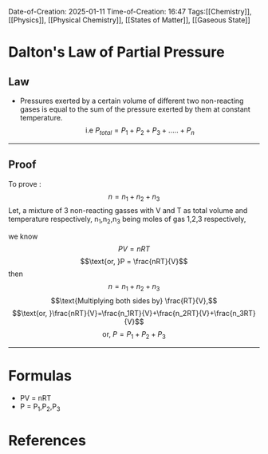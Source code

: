 Date-of-Creation: 2025-01-11
Time-of-Creation: 16:47
Tags:[[Chemistry]], [[Physics]], [[Physical Chemistry]], [[States of Matter]], [[Gaseous State]]

# Dalton's Law of Partial Pressure

## Law
- Pressures exerted by a certain volume of different two non-reacting gases is equal to the sum of the pressure exerted by them at constant temperature.$$\text{i.e }P_{total} = P_1 + P_2 +P_3+.....+P_n $$
___
## Proof

To prove :
$$n=n_1+n_2+n_3$$
Let, a mixture of 3 non-reacting gasses with V and T as total volume and temperature respectively, n<sub>1</sub>,n<sub>2</sub>,n<sub>3</sub> being moles of gas 1,2,3 respectively,

we know  $$PV = nRT$$$$\text{or, }P  = \frac{nRT}{V}$$
then $$n=n_1+n_2+n_3$$$$\text{Multiplying both sides by} \frac{RT}{V},$$  $$\text{or, }\frac{nRT}{V}=\frac{n_1RT}{V}+\frac{n_2RT}{V}+\frac{n_3RT}{V}$$
$$\text{or, } P=P_1+P_2+P_3$$



___


# Formulas


-  PV =  nRT
- P =  P<sub>1</sub>,P<sub>2</sub>,P<sub>3</sub>




# References



